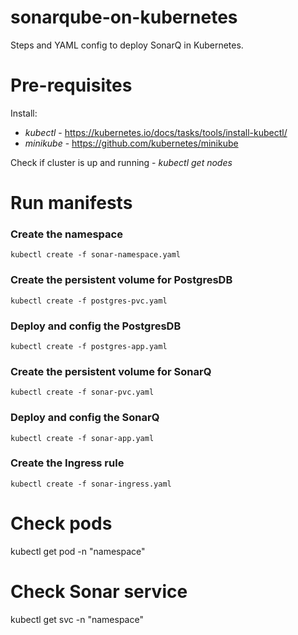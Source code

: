 # sonarqube-on-kubernetes
Steps and YAML config to deploy SonarQ in Kubernetes.

# Pre-requisites
Install:
- *kubectl* - https://kubernetes.io/docs/tasks/tools/install-kubectl/
- *minikube* - https://github.com/kubernetes/minikube

Check if cluster is up and running - *kubectl get nodes*

# Run manifests
### Create the namespace
```kubectl create -f sonar-namespace.yaml```
### Create the persistent volume for PostgresDB
```kubectl create -f postgres-pvc.yaml```
### Deploy and config the PostgresDB
```kubectl create -f postgres-app.yaml```
### Create the persistent volume for SonarQ
```kubectl create -f sonar-pvc.yaml```
### Deploy and config the SonarQ
```kubectl create -f sonar-app.yaml```
### Create the Ingress rule
```kubectl create -f sonar-ingress.yaml```




# Check pods

 kubectl get pod -n "namespace"

# Check Sonar service

kubectl get svc -n "namespace"
